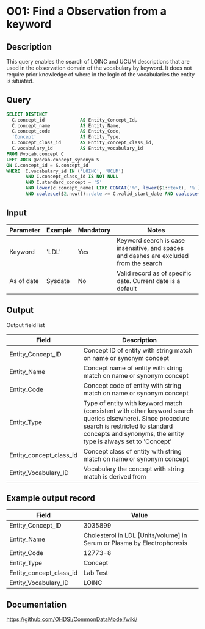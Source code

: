 <!---
Group:observation
Name:O01 Find a Observation from a keyword
Author:Patrick Ryan
CDM Version: 5.3
-->

# O01: Find a Observation from a keyword

## Description
This query enables the search of LOINC and UCUM descriptions that are used in the observation domain of the vocabulary by keyword.
It does not require prior knowledge of where in the logic of the vocabularies the entity is situated.

## Query


```sql
SELECT DISTINCT     
  C.concept_id             AS Entity_Concept_Id,
  C.concept_name           AS Entity_Name,
  C.concept_code           AS Entity_Code,
  'Concept'                AS Entity_Type,
  C.concept_class_id       AS Entity_concept_class_id,
  C.vocabulary_id          AS Entity_vocabulary_id
FROM @vocab.concept C
LEFT JOIN @vocab.concept_synonym S
ON C.concept_id = S.concept_id
WHERE  C.vocabulary_id IN ('LOINC', 'UCUM')
       AND C.concept_class_id IS NOT NULL
       AND C.standard_concept = 'S'
       AND lower(c.concept_name) LIKE CONCAT('%', lower($1::text), '%')
       AND coalesce($2,now())::date >= C.valid_start_date AND coalesce($2, now())::date <= C.valid_end_date;
```

## Input

|  Parameter |  Example |  Mandatory |  Notes |
| --- | --- | --- | --- |
|  Keyword |  'LDL' |  Yes | Keyword search is case insensitive, and spaces and dashes are excluded from the search |
|  As of date |  Sysdate |  No | Valid record as of specific date. Current date  is a default |

## Output

Output field list

|  Field |  Description |
| --- | --- |
|  Entity_Concept_ID | Concept ID of entity with string match on name or synonym concept |
|  Entity_Name | Concept name of entity with string match on name or synonym concept |
|  Entity_Code | Concept code of entity with string match on name or synonym concept |
|  Entity_Type | Type of entity with keyword match (consistent with other keyword search queries elsewhere). Since procedure search is restricted to standard concepts and synonyms, the entity type is always set to 'Concept' |
|  Entity_concept_class_id | Concept class of entity with string match on name or synonym concept |
|  Entity_Vocabulary_ID | Vocabulary the concept with string match is derived from |

## Example output record

|  Field |  Value |
| --- | --- |
|  Entity_Concept_ID |  3035899 |
|  Entity_Name |  Cholesterol in LDL [Units/volume] in Serum or Plasma by Electrophoresis  |
|  Entity_Code |  12773-8 |
|  Entity_Type |  Concept |
|  Entity_concept_class_id |  Lab Test |
|  Entity_Vocabulary_ID |  LOINC |

## Documentation
https://github.com/OHDSI/CommonDataModel/wiki/
